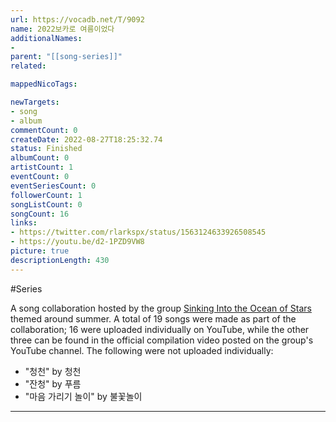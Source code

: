 ```yaml
---
url: https://vocadb.net/T/9092
name: 2022보카로 여름이었다
additionalNames: 
- 
parent: "[[song-series]]"
related:

mappedNicoTags:

newTargets:
- song
- album
commentCount: 0
createDate: 2022-08-27T18:25:32.74
status: Finished
albumCount: 0
artistCount: 1
eventCount: 0
eventSeriesCount: 0
followerCount: 1
songListCount: 0
songCount: 16
links: 
- https://twitter.com/rlarkspx/status/1563124633926508545
- https://youtu.be/d2-1PZD9VW8
picture: true
descriptionLength: 430
---
```


#Series

A song collaboration hosted by the group [Sinking Into the Ocean of Stars](https://vocadb.net/Ar/107971) themed around summer. A total of 19 songs were made as part of the collaboration; 16 were uploaded individually on YouTube, while the other three can be found in the official compilation video posted on the group's YouTube channel. The following were not uploaded individually:
* "청천" by 청천
* "잔청" by 푸름
* "마음 가리기 놀이" by 불꽃놀이

---

